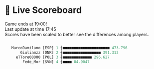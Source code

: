 # 🚩 Live Scoreboard
Game ends at 19:00!      
Last update at time 17:45      
Scores have been scaled to better see the differences among players.    
```R

   MarcoDamilano [ESP] 1 ┤■■■■■■■■■■■■■■■■■■■■■ 473.796   
       Giuliamzz [DNK] 2 ┤■■■■■■■■■■■■■■■■■ 391.313       
     eTTore00000 [POL] 3 ┤■■■■■■■■■■■■■ 296.627           
        Fede_Mor [SVN] 4 ┤■■■■ 84.9047                    

```
